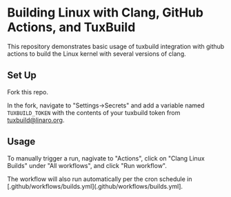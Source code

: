 # Building Linux with Clang, GitHub Actions, and TuxBuild

This repository demonstrates basic usage of tuxbuild integration with github
actions to build the Linux kernel with several versions of clang.

## Set Up

Fork this repo.

In the fork, navigate to "Settings->Secrets" and add a variable named
`TUXBUILD_TOKEN` with the contents of your tuxbuild token from
tuxbuild@linaro.org.

## Usage

To manually trigger a run, nagivate to "Actions", click on "Clang Linux Builds"
under "All workflows", and click "Run workflow".

The workflow will also run automatically per the cron schedule in
[.github/workflows/builds.yml](.github/workflows/builds.yml].
